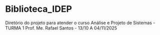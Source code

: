 # Biblioteca_IDEP
Diretório do projeto para atender o curso Análise e Projeto de Sistemas - TURMA 1 Prof. Me. Rafael Santos - 13/10 A 04/11/2025 
